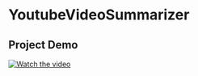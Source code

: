 # YoutubeVideoSummarizer

## Project Demo

[![Watch the video](https://img.youtube.com/vi/01wmOeCg3lE/maxresdefault.jpg)](https://youtu.be/01wmOeCg3lE)
